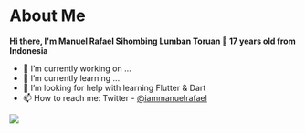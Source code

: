 <h1>About Me</h1>

**Hi there, I'm Manuel Rafael Sihombing Lumban Toruan 👋 17 years old from Indonesia**

- 🔭 I’m currently working on ...
- 🌱 I’m currently learning ...
- 🤔 I’m looking for help with learning Flutter & Dart
- 📫 How to reach me: Twitter - [@iammanuelrafael](https://twitter.com/iammanuelrafael)

<img src="https://github-readme-stats.vercel.app/api?username=iammanuelrafael&&show_icons=true&title_color=ffffff&icon_color=ffffff&text_color=ffffff&bg_color=000000">
